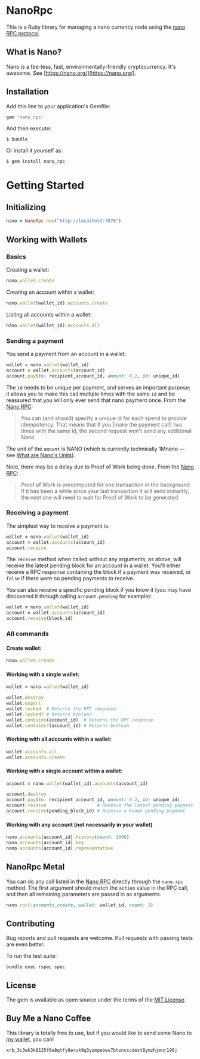 # NanoRpc

This is a Ruby library for managing a nano currency node using the [nano RPC protocol](https://github.com/nanocurrency/raiblocks/wiki/RPC-protocol).

## What is Nano?

Nano is a fee-less, fast, environmentally-friendly cryptocurrency. It's awesome. See [https://nano.org/](https://nano.org/).

## Installation

Add this line to your application's Gemfile:

```ruby
gem 'nano_rpc'
```

And then execute:

    $ bundle

Or install it yourself as:

    $ gem install nano_rpc

# Getting Started

## Initializing

```ruby
nano = NanoRpc.new("http://localhost:7076")
```

## Working with Wallets

### Basics

Creating a wallet:

```ruby
nano.wallet.create
```

Creating an account within a wallet:

```ruby
nano.wallet(wallet_id).accounts.create
```

Listing all accounts within a wallet:

```ruby
nano.wallet(wallet_id).accounts.all
```

### Sending a payment

You send a payment from an account in a wallet.

```ruby
wallet = nano.wallet(wallet_id)
account = wallet.accounts(account_id)
account.pay(to: recipient_account_id, amount: 0.2, id: unique_id)
```

The `id` needs to be unique per payment, and serves an important purpose; it allows you to make this call multiple times with the same `id` and be reassured that you will only ever send that nano payment once. From the [Nano RPC](https://github.com/nanocurrency/raiblocks/wiki/RPC-protocol#account-create):

> You can (and should) specify a unique id for each spend to provide idempotency. That means that if you [make the payment call] two times with the same id, the second request won't send any additional Nano.

The unit of the `amount` is NANO (which is currently technically 1Mnano &mdash; see [What are Nano's Units](https://nano.org/en/faq#what-are-nano-units-)).

Note, there may be a delay due to Proof of Work being done. From the [Nano RPC](https://github.com/nanocurrency/raiblocks/wiki/RPC-protocol#account-create):

> Proof of Work is precomputed for one transaction in the background. If it has been a while since your last transaction it will send instantly, the next one will need to wait for Proof of Work to be generated.

### Receiving a payment

The simplest way to receive a payment is:

```ruby
wallet = nano.wallet(wallet_id)
account = wallet.accounts(account_id)
account.receive
```

The `receive` method when called without any arguments, as above, will receive the latest pending block for an account in a wallet. You'll either receive a RPC response containing the block if a payment was received, or `false` if there were no pending payments to receive.

You can also receive a specific pending block if you know it (you may have discovered it through calling `account.pending` for example):

```ruby
wallet = nano.wallet(wallet_id)
account = wallet.accounts(account_id)
account.receive(block_id)
```

### All commands

#### Create wallet:

```ruby
nano.wallet.create
```

#### Working with a single wallet:

```ruby
wallet = nano.wallet(wallet_id)

wallet.destroy
wallet.export
wallet.locked  # Returns the RPC response
wallet.locked? # Returns boolean
wallet.contains(account_id)  # Returns the RPC response
wallet.contains?(account_id) # Returns boolean
```

#### Working with all accounts within a wallet:
```ruby
wallet.accounts.all
wallet.accounts.create
```
#### Working with a single account within a wallet:

```ruby
account = nano.wallet(wallet_id).accounts(account_id)

account.destroy
account.pay(to: recipient_account_id, amount: 0.2, id: unique_id)
account.receive                   # Receive the latest pending payment
account.receive(pending_block_id) # Receive a known pending payment
```

#### Working with any account (not necessarily in your wallet)

```ruby
nano.accounts(account_id).history(count: 1000)
nano.accounts(account_id).key
nano.accounts(account_id).representative
```

## NanoRpc Metal

You can do any call listed in the [Nano RPC](https://github.com/nanocurrency/raiblocks/wiki/RPC-protocol) directly through the `nano.rpc` method. The first argument should match the `action` value in the RPC call, and then all remaining parameters are passed in as arguments.

```ruby
nano.rpc(:accounts_create, wallet: wallet_id, count: 2)
```

## Contributing

Bug reports and pull requests are welcome. Pull requests with passing tests are even better.

To run the test suite:

    bundle exec rspec spec

## License

The gem is available as open source under the terms of the [MIT License](https://opensource.org/licenses/MIT).


## Buy Me a Nano Coffee

This library is totally free to use, but if you would like to send some Nano to [my wallet](https://www.nanode.co/account/xrb_3c3ek3k8135f6e8qtfy8eruk9q3yzmpebes7btzncccdest8ymzhjmnr196j), you can!

    xrb_3c3ek3k8135f6e8qtfy8eruk9q3yzmpebes7btzncccdest8ymzhjmnr196j




